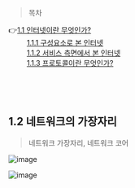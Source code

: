 > 목차

👉[1.1 인터넷이란 무엇인가?](#11-인터넷이란-무엇인가)　   
　   　   [1.1.1 구성요소로 본 인터넷](#111-구성요소로-본-인터넷)　   　   
　   　   [1.1.2 서비스 측면에서 본 인터넷](#112-서비스-측면에서-본-인터넷)　   
　   　   [1.1.3 프로토콜이란 무엇인가?](#113-프로토콜이란-무엇인가)    
　   
　   
　    
## 1.2 네트워크의 가장자리　   

> 네트워크 가장자리, 네트워크 코어






![image](https://github.com/inpink/CS_Networking_Study/assets/108166692/28f59c4a-674a-4a47-a4e0-2fc53b75a394)


![image](https://github.com/inpink/CS_Networking_Study/assets/108166692/f2d2f88c-1d72-4dca-b81c-16fe22138b8d)
